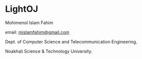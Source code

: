 # LightOJ
Mohimenol Islam Fahim

email: mislamfahim@gmail.com

Dept. of Computer Science and Telecommunication Engineering,

Noakhali Science & Technology University.
